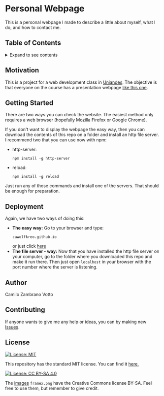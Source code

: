 # Personal Webpage
This is a personal webpage I made to describe a little about myself, what I do, and how to contact me.

## Table of Contents
<details><summary>Expand to see contents</summary>
  <p>
   
* **[Motivation](#motivation)**<br />
* **[Getting Started](#getting-started)**<br />
* **[Deployment](#deployment)**<br />
* **[Author](#author)**<br />
* **[Contributing](#contributing)**<br />
* **[License](#license)**<br />

</p>
</details>

## Motivation
This is a project for a web development class in [Uniandes](https://www.uniandes.edu.co). The objective is that everyone on the course has a presentation webpage [like this one](https://cawolfkreo.github.io).

## Getting Started
There are two ways you can check the website. The easiest method only requires a web browser (hopefully Mozilla Firefox or Google Chrome).

If you don't want to display the webpage the easy way, then you can download the contents of this repo on a folder and install an http file server. I recommend two that you can use now with npm:
* http-server:
  ```
  npm install -g http-server
  ```
* reload:
  ```
  npm install -g reload
  ```
Just run any of those commands and install one of the servers. That should be enough for preparation.

## Deployment
Again, we have two ways of doing this:
* __The easy way:__ Go to your browser and type:
  ```
  cawolfkreo.github.io
  ```
  or just click [here](http:cawolfkreo.github.io)
* __The file server - way:__ Now that you have installed the http file server on your computer, go to the folder where you downloaded this repo and make it run there. Then just open ```localhost``` in your browser with the port number where the server is listening.
## Author
Camilo Zambrano Votto

## Contributing
If anyone wants to give me any help or ideas, you can by making new [Issues](https://github.com/cawolfkreo/cawolfkreo.github.io/issues).

## License
[![License: MIT](https://img.shields.io/badge/License-MIT-yellow.svg)](https://opensource.org/licenses/MIT)

This repository has the standard MIT license. You can find it [here.](github.com/cawolfkreo/cawolfkreo.github.io/blob/master/LICENSE)

[![License: CC BY-SA 4.0](https://licensebuttons.net/l/by-sa/4.0/80x15.png)](https://creativecommons.org/licenses/by-sa/4.0/)

The [images](https://github.com/cawolfkreo/cawolfkreo.github.io/tree/master/images) ```framex.png``` have the Creative Commons license BY-SA. Feel free to use them, but remember to give credit.
